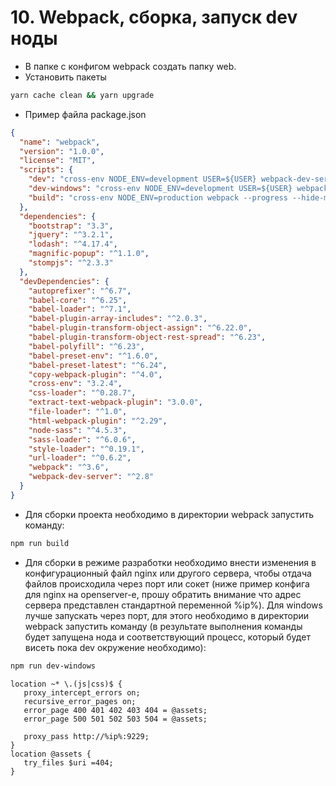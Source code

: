 # 10. Webpack, сборка, запуск dev ноды
* В папке с конфигом webpack создать папку web.
* Установить пакеты
```bash
yarn cache clean && yarn upgrade
``` 
* Пример файла package.json
```json
{
  "name": "webpack",
  "version": "1.0.0",
  "license": "MIT",
  "scripts": {
    "dev": "cross-env NODE_ENV=development USER=${USER} webpack-dev-server --socket /tmp/prod.sock --progress --no-inline",
    "dev-windows": "cross-env NODE_ENV=development USER=${USER} webpack-dev-server --host=127.0.0.1 --port=9229 --progress --no-inline",
    "build": "cross-env NODE_ENV=production webpack --progress --hide-modules"
  },
  "dependencies": {
    "bootstrap": "3.3",
    "jquery": "^3.2.1",
    "lodash": "^4.17.4",
    "magnific-popup": "^1.1.0",
    "stompjs": "^2.3.3"
  },
  "devDependencies": {
    "autoprefixer": "^6.7",
    "babel-core": "^6.25",
    "babel-loader": "^7.1",
    "babel-plugin-array-includes": "^2.0.3",
    "babel-plugin-transform-object-assign": "^6.22.0",
    "babel-plugin-transform-object-rest-spread": "^6.23",
    "babel-polyfill": "^6.23",
    "babel-preset-env": "^1.6.0",
    "babel-preset-latest": "^6.24",
    "copy-webpack-plugin": "^4.0",
    "cross-env": "3.2.4",
    "css-loader": "^0.28.7",
    "extract-text-webpack-plugin": "3.0.0",
    "file-loader": "^1.0",
    "html-webpack-plugin": "^2.29",
    "node-sass": "^4.5.3",
    "sass-loader": "^6.0.6",
    "style-loader": "^0.19.1",
    "url-loader": "^0.6.2",
    "webpack": "^3.6",
    "webpack-dev-server": "^2.8"
  }
}
``` 
*  Для сборки проекта необходимо в директории webpack запустить команду:
```bash
npm run build
```
* Для сборки в режиме разработки необходимо внести изменения в конфигурационный файл nginx или другого сервера, чтобы отдача файлов происходила через порт или сокет (ниже пример конфига для nginx на openserver-e, прошу обратить внимание что адрес сервера представлен стандартной переменной %ip%). Для windows лучше запускать через порт, для этого необходимо в директории webpack запустить команду (в результате выполнения команды будет запущена нода и соответствующий процесс, который будет висеть пока dev окружение необходимо):
```bash
npm run dev-windows
```
 ```apacheconfig
location ~* \.(js|css)$ {
    proxy_intercept_errors on; 
    recursive_error_pages on;
    error_page 400 401 402 403 404 = @assets;
    error_page 500 501 502 503 504 = @assets;

    proxy_pass http://%ip%:9229;
}
 location @assets {
    try_files $uri =404;
}
```
 